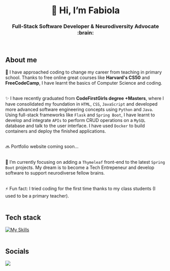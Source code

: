 <h1 align="center">👋 Hi, I’m Fabiola </h1>
<h3 align="center">Full-Stack Software Developer & Neurodiversity Advocate :brain:</h3>
<br/>

## About me


:floppy_disk:   I have approached coding to change my career from teaching in primary school. Thanks to free online great courses like **Harvard's CS50** and **FreeCodeCamp**, I have learnt the basics of Computer Science and coding.
<br/>
<br/>

:sparkles:   I have recently graduated from **CodeFirstGirls degree +Masters**, where I have consolidated my foundation in `HTML`, `CSS`, `JavaScript` and developed more advanced software engineering concepts using `Python` and `Java`. Using full-stack frameworks like `Flask` and `Spring Boot`, I have learnt to develop and integrate `APIs` to perform CRUD operations on a `MySQL` database and talk to the user interface. I have used `Docker` to build containers and deploy the finished applications.
<br/>
<br/>

:soon:   Portfolio website coming soon...
<br/>
<br/>

🌱   I’m currently focusing on adding a `Thymeleaf` front-end to the latest `Spring Boot` projects. My dream is to become a Tech Entrepeneur and develop software to support neurodiverse fellow brains.
<br/>
<br/>


⚡   Fun fact: I tried coding for the first time thanks to my class students (I used to be a primary teacher).
<br/>
<br/>

## Tech stack

[![My Skills](https://skillicons.dev/icons?i=py,js,html,css,mysql,flask,java,spring,maven,docker,idea,postman,pycharm,vscode)](https://skillicons.dev)
<br/>
<br/>

## Socials

<a href="https://www.linkedin.com/in/fabiola-palmas/">
  <img src='https://img.shields.io/badge/LinkedIn-blue?logo=linkedin&logoColor=white&style=for-the-badge' />
</a>

